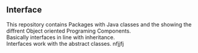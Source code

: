 ## Interface
This repository contains
Packages with Java classes and the showing the diffrent Object oriented Programing Components.<br />
Basically interfaces in line with inheritance. <br>
Interfaces work with the abstract classes.
nfjjfj

